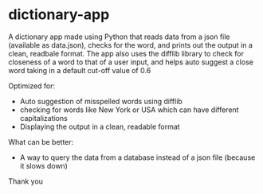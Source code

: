 # dictionary-app

A dictionary app made using Python that reads data from a json file (available as data.json), checks 
for the word, and prints out the output in a clean, readbale format. The app also uses the difflib library to check for
closeness of a word to that of a user input, and helps auto suggest a close word taking in a default cut-off value of 0.6

Optimized for:
- Auto suggestion of misspelled words using difflib
- checking for words like New York or USA which can have different capitalizations
- Displaying the output in a clean, readable format

What can be better:
- A way to query the data from a database instead of a json file (because it slows down)

Thank you
